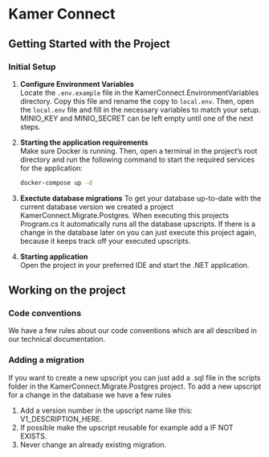 # Kamer Connect

## Getting Started with the Project

### Initial Setup

1. **Configure Environment Variables**  
   Locate the `.env.example` file in the KamerConnect.EnvironmentVariables directory. Copy this file and rename the copy to `local.env`. Then, open the `local.env` file and fill in the necessary variables to match your setup. MINIO_KEY and MINIO_SECRET can be left empty until one of the next steps.

2. **Starting the application requirements**  
   Make sure Docker is running. Then, open a terminal in the project’s root directory and run the following command to start the required services for the application:

   ```bash
   docker-compose up -d
   ```

3. **Exectute database migrations**
   To get your database up-to-date with the current database version we created a project KamerConnect.Migrate.Postgres. When executing this projects Program.cs it automatically runs all the database upscripts. If there is a change in the database later on you can just execute this project again, because it keeps track off your executed upscripts.

4. **Starting application**  
    Open the project in your preferred IDE and start the .NET application.

## Working on the project

### Code conventions
   We have a few rules about our code conventions which are all described in our technical documentation.

### Adding a migration
   If you want to create a new upscript you can just add a .sql file in the scripts folder in the KamerConnect.Migrate.Postgres project. To add a new upscript for a change in the database we have a few rules
   1. Add a version number in the upscript name like this: V1_DESCRIPTION_HERE.
   2. If possible make the upscript reusable for example add a IF NOT EXISTS.
   3. Never change an already existing migration.